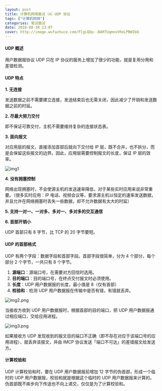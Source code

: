 ```yaml
---
layout: post
title: 计算机网络面试（4）UDP 协议
tags: ["计算机网络"]
categories: 笔试面试
date: 2018-08-30 13:07
cover: http://image.wufazhuce.com/FlgLQDp--BARTUqmnxVRoLPBWIbQ
---
```

#### UDP 概述

用户数据报协议 UDP 只在 IP 协议的服务上增加了很少的功能，就是复用分用和差错检测。

#### UDP 特点

**1. 无连接**

发送数据之前不需要建立连接，发送结束后也无需关闭，因此减少了开销和发送数据之前的时延。

**2. 尽最大努力交付**

即不保证可靠交付，主机不需要维持复杂的连接状态表。

**3. 面向报文**

对应用层的报文，直接添加首部后就向下交付给 IP 层，既不合并，也不拆分，而是会保留这些报文的边界。因此，应用层需要控制报文的长度，保证 IP 层的效率。

![img1](https://i.loli.net/2019/08/29/FSftAMuJVCOnPrl.jpg)

**4. 没有拥塞控制**

网络出现拥塞时，不会使源主机的发送速率降低，对于某些实时应用来说非常重要。（很多实时应用：IP 电话、视频会议等，要求源主机以恒定的速率发送数据，并且允许在网络拥塞时丢失一些数据，却不允许数据有太大的时延）

**5. 支持一对一、一对多、多对一、多对多的交互通信**

**6. 首部开销小**

UDP 首部只有 8 字节，比 TCP 的 20 字节要短。

#### UDP 的首部格式

UDP 有两个字段：数据字段和首部字段。首部字段很简单，分为 4 个部分，每个部分 2 个字节，一共只有 8 个字节。

1. **源端口**：源端口号，在需要对方回信时选用。
2. **目的端口**：目的端口号，在终点交付报文时必须使用。
3. **长度**：UDP 用户数据报的长度，最小值是 8（仅有首部）
4. **检验和**：检测 UDP 用户数据报在传输中是否有错，有错就丢弃。

![img2.png](https://i.loli.net/2019/08/29/VR8oxZCTqDaJKOw.jpg)

当接收方收到 UDP 用户数据报时，根据首部的目的端口，把 UDP 用户数据报通过相应端口，交给应用进程。

![img3.png](https://i.loli.net/2019/08/29/o3l7bcLC5H4xXNI.jpg)

如果接收方 UDP 发现收到的报文目的端口不正确（即不存在对应于该端口号的应用进程），就丢弃该报文，并由 IMCP 协议发送「端口不可达」的差错报文给发送方。

#### 计算校验和

UDP 计算校验和时，要在 UDP 用户数据报前增加 12 字节的伪首部，形成一个临时的 UDP 用户数据报，校验和就是根据这个临时的 UDP 用户数据报来计算的。伪首部既不疾步向下传送也不向上递交，仅仅是为了计算校验和。